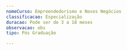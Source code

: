 ```yaml
---
nomeCurso: Empreendedorismo e Novos Negócios 
classificacao: Especialização
duracao: Pode ser de 3 a 18 meses
observacao: obs
tipo: Pós Graduação

---
```


